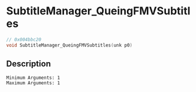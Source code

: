 # SubtitleManager_QueingFMVSubtitles
```c
// 0x004bbc20
void SubtitleManager_QueingFMVSubtitles(unk p0)
```
## Description
```
Minimum Arguments: 1
Maximum Arguments: 1
```
